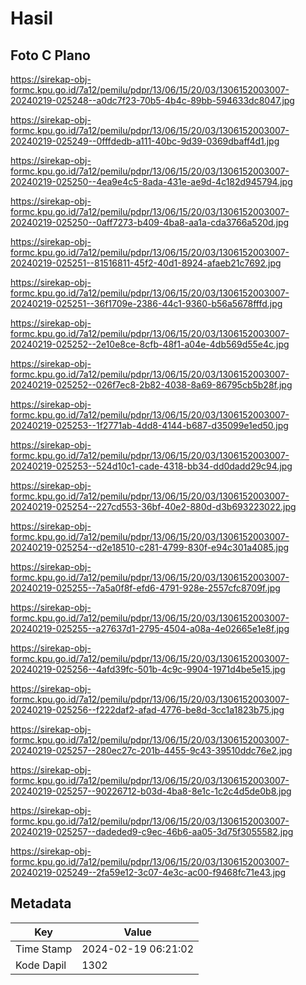 # Hasil

## Foto C Plano

https://sirekap-obj-formc.kpu.go.id/7a12/pemilu/pdpr/13/06/15/20/03/1306152003007-20240219-025248--a0dc7f23-70b5-4b4c-89bb-594633dc8047.jpg

https://sirekap-obj-formc.kpu.go.id/7a12/pemilu/pdpr/13/06/15/20/03/1306152003007-20240219-025249--0fffdedb-a111-40bc-9d39-0369dbaff4d1.jpg

https://sirekap-obj-formc.kpu.go.id/7a12/pemilu/pdpr/13/06/15/20/03/1306152003007-20240219-025250--4ea9e4c5-8ada-431e-ae9d-4c182d945794.jpg

https://sirekap-obj-formc.kpu.go.id/7a12/pemilu/pdpr/13/06/15/20/03/1306152003007-20240219-025250--0aff7273-b409-4ba8-aa1a-cda3766a520d.jpg

https://sirekap-obj-formc.kpu.go.id/7a12/pemilu/pdpr/13/06/15/20/03/1306152003007-20240219-025251--81516811-45f2-40d1-8924-afaeb21c7692.jpg

https://sirekap-obj-formc.kpu.go.id/7a12/pemilu/pdpr/13/06/15/20/03/1306152003007-20240219-025251--36f1709e-2386-44c1-9360-b56a5678fffd.jpg

https://sirekap-obj-formc.kpu.go.id/7a12/pemilu/pdpr/13/06/15/20/03/1306152003007-20240219-025252--2e10e8ce-8cfb-48f1-a04e-4db569d55e4c.jpg

https://sirekap-obj-formc.kpu.go.id/7a12/pemilu/pdpr/13/06/15/20/03/1306152003007-20240219-025252--026f7ec8-2b82-4038-8a69-86795cb5b28f.jpg

https://sirekap-obj-formc.kpu.go.id/7a12/pemilu/pdpr/13/06/15/20/03/1306152003007-20240219-025253--1f2771ab-4dd8-4144-b687-d35099e1ed50.jpg

https://sirekap-obj-formc.kpu.go.id/7a12/pemilu/pdpr/13/06/15/20/03/1306152003007-20240219-025253--524d10c1-cade-4318-bb34-dd0dadd29c94.jpg

https://sirekap-obj-formc.kpu.go.id/7a12/pemilu/pdpr/13/06/15/20/03/1306152003007-20240219-025254--227cd553-36bf-40e2-880d-d3b693223022.jpg

https://sirekap-obj-formc.kpu.go.id/7a12/pemilu/pdpr/13/06/15/20/03/1306152003007-20240219-025254--d2e18510-c281-4799-830f-e94c301a4085.jpg

https://sirekap-obj-formc.kpu.go.id/7a12/pemilu/pdpr/13/06/15/20/03/1306152003007-20240219-025255--7a5a0f8f-efd6-4791-928e-2557cfc8709f.jpg

https://sirekap-obj-formc.kpu.go.id/7a12/pemilu/pdpr/13/06/15/20/03/1306152003007-20240219-025255--a27637d1-2795-4504-a08a-4e02665e1e8f.jpg

https://sirekap-obj-formc.kpu.go.id/7a12/pemilu/pdpr/13/06/15/20/03/1306152003007-20240219-025256--4afd39fc-501b-4c9c-9904-1971d4be5e15.jpg

https://sirekap-obj-formc.kpu.go.id/7a12/pemilu/pdpr/13/06/15/20/03/1306152003007-20240219-025256--f222daf2-afad-4776-be8d-3cc1a1823b75.jpg

https://sirekap-obj-formc.kpu.go.id/7a12/pemilu/pdpr/13/06/15/20/03/1306152003007-20240219-025257--280ec27c-201b-4455-9c43-39510ddc76e2.jpg

https://sirekap-obj-formc.kpu.go.id/7a12/pemilu/pdpr/13/06/15/20/03/1306152003007-20240219-025257--90226712-b03d-4ba8-8e1c-1c2c4d5de0b8.jpg

https://sirekap-obj-formc.kpu.go.id/7a12/pemilu/pdpr/13/06/15/20/03/1306152003007-20240219-025257--dadeded9-c9ec-46b6-aa05-3d75f3055582.jpg

https://sirekap-obj-formc.kpu.go.id/7a12/pemilu/pdpr/13/06/15/20/03/1306152003007-20240219-025249--2fa59e12-3c07-4e3c-ac00-f9468fc71e43.jpg


## Metadata

| Key        | Value               |
| ---------- | ------------------- |
| Time Stamp | 2024-02-19 06:21:02 |
| Kode Dapil | 1302                |



